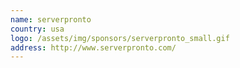 ```yaml
---
name: serverpronto
country: usa
logo: /assets/img/sponsors/serverpronto_small.gif
address: http://www.serverpronto.com/
---
```


